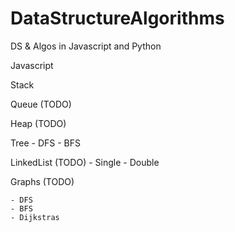 # DataStructureAlgorithms
DS &amp; Algos in Javascript and Python


Javascript

Stack

Queue 		(TODO)

Heap 		(TODO)

Tree
	- DFS
	- BFS

LinkedList  (TODO)
	- Single
	- Double

Graphs 		(TODO)

	- DFS
	- BFS
	- Dijkstras